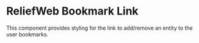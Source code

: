 ReliefWeb Bookmark Link
=======================

This component provides styling for the link to add/remove an entity to the user bookmarks.
